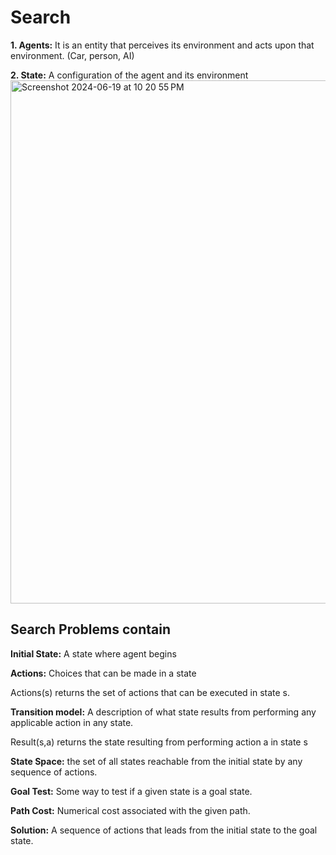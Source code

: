 # Search

**1. Agents:** It is an entity that perceives its environment and acts upon that environment. (Car, person, AI)

**2. State:** A configuration of the agent and its environment
<img width="837" alt="Screenshot 2024-06-19 at 10 20 55 PM" src="https://github.com/naman39/CS50/assets/59209974/e9887c62-d753-44e5-a14d-f22b4e789130">

## Search Problems contain

**Initial State:** A state where agent begins

**Actions:** Choices that can be made in a state

Actions(s) returns the set of actions that can be executed in state s.

**Transition model:** A description of what state results from performing any applicable action in any state. 

Result(s,a) returns the state resulting from performing action a in state s

**State Space:** the set of all states reachable from the initial state by any sequence of actions.

**Goal Test:** Some way to test if a given state is a goal state.

**Path Cost:** Numerical cost associated with the given path.

**Solution:** A sequence of actions that leads from the initial state to the goal state.
